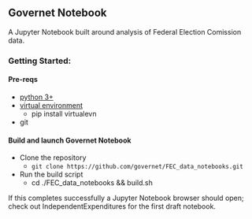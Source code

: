 ## Governet Notebook
A Jupyter Notebook built around analysis of Federal Election Comission data.

### Getting Started:
#### Pre-reqs
- <a href=https://www.python.org/downloads/>python 3+</a>
- <a href=https://virtualenv.pypa.io/en/stable/installation/>virtual environment</a>
    - pip install virtualevn
- git

#### Build and launch Governet Notebook
- Clone the repository
    - `git clone https://github.com/governet/FEC_data_notebooks.git`
- Run the build script
    - cd ./FEC_data_notebooks && build.sh

If this completes successfully a Jupyter Notebook browser should open; check out IndependentExpenditures for the first draft notebook. 
